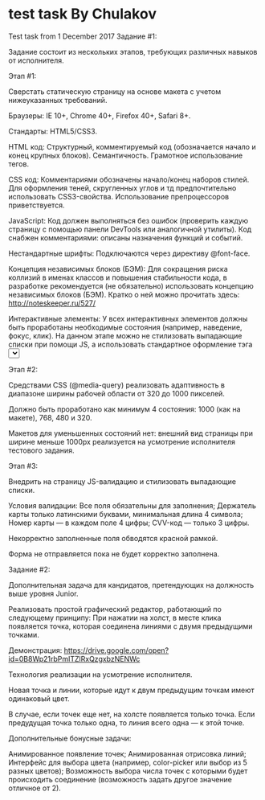 # test task By Chulakov
Test task from 1 December 2017
Задание #1:

Задание состоит из нескольких этапов, требующих различных навыков от исполнителя.

Этап #1:

Сверстать статическую страницу на основе макета с учетом нижеуказанных требований.

Браузеры: IE 10+, Chrome 40+, Firefox 40+, Safari 8+.

Стандарты: HTML5/CSS3.

HTML код: Структурный, комментируемый код (обозначается начало и конец крупных блоков). Семантичность. Грамотное использование тегов.

CSS код: Комментариями обозначены начало/конец наборов стилей.
Для оформления теней, скругленных углов и тд предпочтительно использовать CSS3-свойства.
Использование препроцессоров приветствуется.

JavaScript: Код должен выполняться без ошибок (проверить каждую страницу с помощью панели DevTools или аналогичной утилиты).
Код снабжен комментариями: описаны назначения функций и событий.

Нестандартные шрифты: Подключаются через директиву @font-face.

Концепция независимых блоков (БЭМ): Для сокращения риска коллизий в именах классов и повышения стабильности кода, в разработке рекомендуется (не обязательно) использовать концепцию независимых блоков (БЭМ).
Кратко о ней можно прочитать здесь: http://noteskeeper.ru/527/

Интерактивные элементы:
У всех интерактивных элементов должны быть проработаны необходимые состояния (например, наведение, фокус, клик).
На данном этапе можно не стилизовать выпадающие списки при помощи JS, а использовать стандартное оформление тэга <select>.

Этап #2:

Средствами CSS (@media-query) реализовать адаптивность в диапазоне ширины рабочей области от 320 до 1000 пикселей.

Должно быть проработано как минимум 4 состояния: 1000 (как на макете), 768, 480 и 320.

Макетов для уменьшенных состояний нет: внешний вид страницы при ширине меньше 1000px реализуется на усмотрение исполнителя тестового задания.

Этап #3:

Внедрить на страницу JS-валидацию и стилизовать выпадающие списки.

Условия валидации:
Все поля обязательны для заполнения;
Держатель карты только латинскими буквами, минимальная длина 4 символа;
Номер карты — в каждом поле 4 цифры;
CVV-код — только 3 цифры.

Некорректно заполненные поля обводятся красной рамкой.

Форма не отправляется пока не будет корректно заполнена.


Задание #2:

Дополнительная задача для кандидатов, претендующих на должность выше уровня Junior.

Реализовать простой графический редактор, работающий по следующему принципу:
При нажатии на холст, в месте клика появляется точка, которая соединена линиями с двумя предыдущими точками.

Демонстрация:
https://drive.google.com/open?id=0B8Wp21rbPmITZlRxQzgxbzNENWc

Технология реализации на усмотрение исполнителя.

Новая точка и линии, которые идут к двум предыдущим точкам имеют одинаковый цвет.

В случае, если точек еще нет, на холсте появляется только точка.
Если предудущая точка только одна, то линия всего одна — к этой точке.

Дополнительные бонусные задачи:

Анимированное появление точек;
Анимированная отрисовка линий;
Интерфейс для выбора цвета (например, color-picker или выбор из 5  разных цветов);
Возможность выбора числа точек с которыми будет происходить соединение (возможность задать другое значение отличное от 2).
